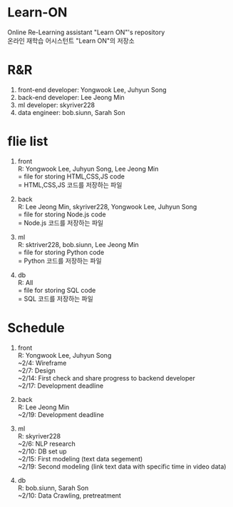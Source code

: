 Learn-ON
==========

Online Re-Learning assistant "Learn ON"'s repository  
온라인 재학습 어시스턴트 "Learn ON"의 저장소  

# R&R  

1. front-end developer: Yongwook Lee, Juhyun Song  
2. back-end developer: Lee Jeong Min  
3. ml developer: skyriver228
4. data engineer: bob.siunn, Sarah Son  

# flie list 

1. front  
R: Yongwook Lee, Juhyun Song, Lee Jeong Min  
= file for storing HTML,CSS,JS code  
= HTML,CSS,JS 코드를 저장하는 파일  
  
2. back  
R: Lee Jeong Min, skyriver228, Yongwook Lee, Juhyun Song  
= file for storing Node.js code  
= Node.js 코드를 저장하는 파일  
  
3. ml  
R: sktriver228, bob.siunn, Lee Jeong Min  
= file for storing Python code  
= Python 코드를 저장하는 파일  
  
4. db  
R: All  
= file for storing SQL code  
= SQL 코드를 저장하는 파일  
  
# Schedule

1. front  
R: Yongwook Lee, Juhyun Song  
~2/4: Wireframe  
~2/7: Design  
~2/14: First check and share progress to backend developer  
~2/17: Development deadline
  
2. back  
R: Lee Jeong Min  
~2/19: Development deadline  
  
3. ml  
R: skyriver228  
~2/6: NLP research  
~2/10: DB set up  
~2/15: First modeling (text data segement)  
~2/19: Second modeling (link text data with specific time in video data)  
  
4. db  
R: bob.siunn, Sarah Son   
~2/10: Data Crawling, pretreatment  
